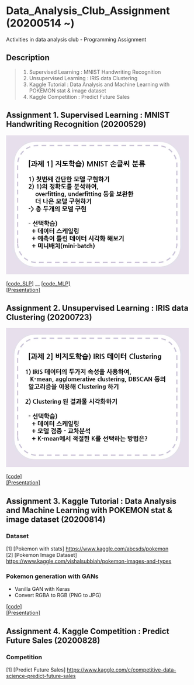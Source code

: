 # Data_Analysis_Club_Assignment (20200514 ~)
Activities in data analysis club - Programming Assignment

## Description
> 1. Supervised Learning : MNIST Handwriting Recognition
> 2. Unsupervised Learning : IRIS data Clustering
> 3. Kaggle Tutorial : Data Analysis and Machine Learning with POKEMON stat & image dataset  
> 4. Kaggle Competition : Predict Future Sales  

## Assignment 1. Supervised Learning : MNIST Handwriting Recognition (20200529)
<img src="https://github.com/OH-Seoyoung/Data_Analysis_Club_Assignment/blob/master/BASELINE_code/Assignment1_MNIST_handwriting_recognition/assignment%201.jpg"  width="500" height="380">  

[[code_SLP]](https://github.com/OH-Seoyoung/Data_Analysis_Club_Assignment/blob/master/My_Assignment/Assignment1_MNIST_handwriting_recognition/1_SLP_with_MNIST.ipynb) __ [[code_MLP]](https://github.com/OH-Seoyoung/Data_Analysis_Club_Assignment/blob/master/My_Assignment/Assignment1_MNIST_handwriting_recognition/2_MLP_with_MNIST.ipynb)  
[[Presentation]](My_Assignment/Assignment1_MNIST_handwriting_recognition/20200529_assignment1.pdf)

## Assignment 2. Unsupervised Learning : IRIS data Clustering (20200723)
<img src="https://github.com/OH-Seoyoung/Data_Analysis_Club_Assignment/blob/master/BASELINE_code/Assignment2_IRIS_Clustering/assignment%202.jpg"  width="500" height="380">  

[[code]](https://github.com/OH-Seoyoung/Data_Analysis_Club_Assignment/blob/master/My_Assignment/Assignment2_IRIS_Clustering/IRIS_Clustering_with_AgglomerativeClustering.ipynb)  
[[Presentation]](https://github.com/OH-Seoyoung/Data_Analysis_Club_Assignment/blob/master/My_Assignment/Assignment2_IRIS_Clustering/20200723_assignment2.pdf)


## Assignment 3. Kaggle Tutorial : Data Analysis and Machine Learning with POKEMON stat & image dataset (20200814)
### Dataset  
[1] [Pokemon with stats] https://www.kaggle.com/abcsds/pokemon  
[2] [Pokemon Image Dataset] https://www.kaggle.com/vishalsubbiah/pokemon-images-and-types  

### Pokemon generation with **GANs**
- Vanilla GAN with Keras
- Convert RGBA to RGB (PNG to JPG)

[[code]](https://github.com/OH-Seoyoung/Data_Analysis_Club_Assignment/blob/master/My_Assignment/Assignment3_Data_Analysis_and_Machine_Learning_with_POKEMON_stat%26image_dataset/Pokemon_image_generation_with_GANs.ipynb)  
[[Presentation]](https://github.com/OH-Seoyoung/Data_Analysis_Club_Assignment/blob/master/My_Assignment/Assignment3_Data_Analysis_and_Machine_Learning_with_POKEMON_stat%26image_dataset/20200814_assignment3.pdf)

## Assignment 4. Kaggle Competition : Predict Future Sales (20200828)
### Competition
[1] [Predict Future Sales] https://www.kaggle.com/c/competitive-data-science-predict-future-sales
